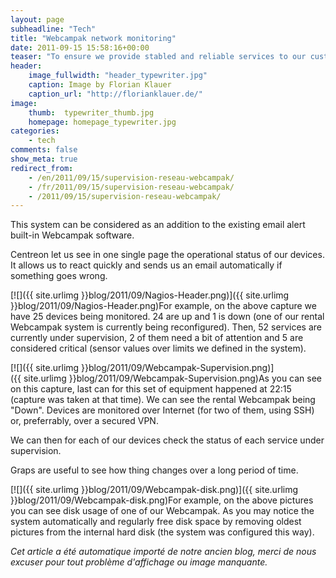 ```yaml
---
layout: page
subheadline: "Tech"
title: "Webcampak network monitoring"
date: 2011-09-15 15:58:16+00:00
teaser: "To ensure we provide stabled and reliable services to our customers some of our Webcampak devices are being monitored 24/7 using a central monitoring server built with Nagios/Centreon software."
header:
    image_fullwidth: "header_typewriter.jpg"
    caption: Image by Florian Klauer
    caption_url: "http://florianklauer.de/"
image:
    thumb:  typewriter_thumb.jpg
    homepage: homepage_typewriter.jpg
categories:
    - tech
comments: false
show_meta: true
redirect_from:
    - /en/2011/09/15/supervision-reseau-webcampak/
    - /fr/2011/09/15/supervision-reseau-webcampak/
    - /2011/09/15/supervision-reseau-webcampak/
---
```

This system can be considered as an addition to the existing email alert built-in Webcampak software.

Centreon let us see in one single page the operational status of our devices. It allows us to react quickly and sends us an email automatically if something goes wrong.

[![]({{ site.urlimg }}blog/2011/09/Nagios-Header.png)]({{ site.urlimg }}blog/2011/09/Nagios-Header.png)For example, on the above capture we have 25 devices being monitored. 24 are up and 1 is down (one of our rental Webcampak system is currently being reconfigured). Then, 52 services are currently under supervision, 2 of them need a bit of attention and 5 are considered critical (sensor values over limits we defined in the system).

[![]({{ site.urlimg }}blog/2011/09/Webcampak-Supervision.png)]({{ site.urlimg }}blog/2011/09/Webcampak-Supervision.png)As you can see on this capture, last can for this set of equipment happened at 22:15 (capture was taken at that time). We can see the rental Webcampak being "Down". Devices are monitored over Internet (for two of them, using SSH) or, preferrably, over a secured VPN.

We can then for each of our devices check the status of each service under supervision.

Graps are useful to see how thing changes over a long period of time.

[![]({{ site.urlimg }}blog/2011/09/Webcampak-disk.png)]({{ site.urlimg }}blog/2011/09/Webcampak-disk.png)For example, on the above pictures you can see disk usage of one of our Webcampak. As you may notice the system automatically and regularly free disk space by removing oldest pictures from the internal hard disk (the system was configured this way).

_Cet article a été automatique importé de notre ancien blog, merci de nous excuser pour tout problème d'affichage ou image manquante._
